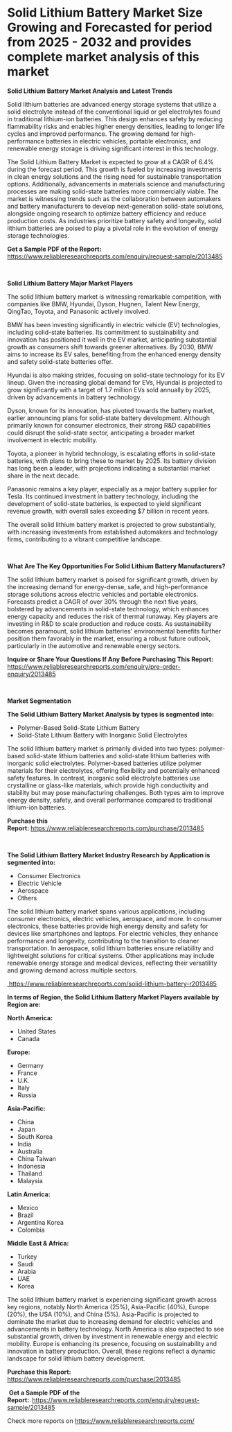 <p><h1>Solid Lithium Battery Market Size Growing and Forecasted for period from 2025 - 2032 and provides complete market analysis of this market</h1></p><p><strong>Solid Lithium Battery Market Analysis and Latest Trends</strong></p>
<p><p>Solid lithium batteries are advanced energy storage systems that utilize a solid electrolyte instead of the conventional liquid or gel electrolytes found in traditional lithium-ion batteries. This design enhances safety by reducing flammability risks and enables higher energy densities, leading to longer life cycles and improved performance. The growing demand for high-performance batteries in electric vehicles, portable electronics, and renewable energy storage is driving significant interest in this technology.</p><p>The Solid Lithium Battery Market is expected to grow at a CAGR of 6.4% during the forecast period. This growth is fueled by increasing investments in clean energy solutions and the rising need for sustainable transportation options. Additionally, advancements in materials science and manufacturing processes are making solid-state batteries more commercially viable. The market is witnessing trends such as the collaboration between automakers and battery manufacturers to develop next-generation solid-state solutions, alongside ongoing research to optimize battery efficiency and reduce production costs. As industries prioritize battery safety and longevity, solid lithium batteries are poised to play a pivotal role in the evolution of energy storage technologies.</p></p>
<p><strong>Get a Sample PDF of the Report:&nbsp;</strong> <a href="https://www.reliableresearchreports.com/enquiry/request-sample/2013485?utm_campaign=2205&utm_medium=2&utm_source=Github&utm_content=ia&utm_term=13022025&utm_id=solid-lithium-battery">https://www.reliableresearchreports.com/enquiry/request-sample/2013485</a></p>
<p>&nbsp;</p>
<p><strong>Solid Lithium Battery Major Market Players</strong></p>
<p><p>The solid lithium battery market is witnessing remarkable competition, with companies like BMW, Hyundai, Dyson, Hugnen, Talent New Energy, QingTao, Toyota, and Panasonic actively involved. </p><p>BMW has been investing significantly in electric vehicle (EV) technologies, including solid-state batteries. Its commitment to sustainability and innovation has positioned it well in the EV market, anticipating substantial growth as consumers shift towards greener alternatives. By 2030, BMW aims to increase its EV sales, benefiting from the enhanced energy density and safety solid-state batteries offer.</p><p>Hyundai is also making strides, focusing on solid-state technology for its EV lineup. Given the increasing global demand for EVs, Hyundai is projected to grow significantly with a target of 1.7 million EVs sold annually by 2025, driven by advancements in battery technology.</p><p>Dyson, known for its innovation, has pivoted towards the battery market, earlier announcing plans for solid-state battery development. Although primarily known for consumer electronics, their strong R&D capabilities could disrupt the solid-state sector, anticipating a broader market involvement in electric mobility.</p><p>Toyota, a pioneer in hybrid technology, is escalating efforts in solid-state batteries, with plans to bring these to market by 2025. Its battery division has long been a leader, with projections indicating a substantial market share in the next decade.</p><p>Panasonic remains a key player, especially as a major battery supplier for Tesla. Its continued investment in battery technology, including the development of solid-state batteries, is expected to yield significant revenue growth, with overall sales exceeding $7 billion in recent years.</p><p>The overall solid lithium battery market is projected to grow substantially, with increasing investments from established automakers and technology firms, contributing to a vibrant competitive landscape.</p></p>
<p>&nbsp;</p>
<p><strong>What Are The Key Opportunities For Solid Lithium Battery Manufacturers?</strong></p>
<p><p>The solid lithium battery market is poised for significant growth, driven by the increasing demand for energy-dense, safe, and high-performance storage solutions across electric vehicles and portable electronics. Forecasts predict a CAGR of over 30% through the next five years, bolstered by advancements in solid-state technology, which enhances energy capacity and reduces the risk of thermal runaway. Key players are investing in R&D to scale production and reduce costs. As sustainability becomes paramount, solid lithium batteries' environmental benefits further position them favorably in the market, ensuring a robust future outlook, particularly in the automotive and renewable energy sectors.</p></p>
<p><strong>Inquire or Share Your Questions If Any Before Purchasing This Report:</strong> <a href="https://www.reliableresearchreports.com/enquiry/pre-order-enquiry/2013485?utm_campaign=2205&utm_medium=2&utm_source=Github&utm_content=ia&utm_term=13022025&utm_id=solid-lithium-battery">https://www.reliableresearchreports.com/enquiry/pre-order-enquiry/2013485</a></p>
<p>&nbsp;</p>
<p><strong>Market Segmentation</strong></p>
<p><strong>The Solid Lithium Battery Market Analysis by types is segmented into:</strong></p>
<p><ul><li>Polymer-Based Solid-State Lithium Battery</li><li>Solid-State Lithium Battery with Inorganic Solid Electrolytes</li></ul></p>
<p><p>The solid lithium battery market is primarily divided into two types: polymer-based solid-state lithium batteries and solid-state lithium batteries with inorganic solid electrolytes. Polymer-based batteries utilize polymer materials for their electrolytes, offering flexibility and potentially enhanced safety features. In contrast, inorganic solid electrolyte batteries use crystalline or glass-like materials, which provide high conductivity and stability but may pose manufacturing challenges. Both types aim to improve energy density, safety, and overall performance compared to traditional lithium-ion batteries.</p></p>
<p><strong>Purchase this Report:&nbsp;</strong><a href="https://www.reliableresearchreports.com/purchase/2013485?utm_campaign=2205&utm_medium=2&utm_source=Github&utm_content=ia&utm_term=13022025&utm_id=solid-lithium-battery">https://www.reliableresearchreports.com/purchase/2013485</a></p>
<p>&nbsp;</p>
<p><strong>The Solid Lithium Battery Market Industry Research by Application is segmented into:</strong></p>
<p><ul><li>Consumer Electronics</li><li>Electric Vehicle</li><li>Aerospace</li><li>Others</li></ul></p>
<p><p>The solid lithium battery market spans various applications, including consumer electronics, electric vehicles, aerospace, and more. In consumer electronics, these batteries provide high energy density and safety for devices like smartphones and laptops. For electric vehicles, they enhance performance and longevity, contributing to the transition to cleaner transportation. In aerospace, solid lithium batteries ensure reliability and lightweight solutions for critical systems. Other applications may include renewable energy storage and medical devices, reflecting their versatility and growing demand across multiple sectors.</p></p>
<p><a href="https://www.reliableresearchreports.com/solid-lithium-battery-r2013485?utm_campaign=2205&utm_medium=2&utm_source=Github&utm_content=ia&utm_term=13022025&utm_id=solid-lithium-battery">&nbsp;https://www.reliableresearchreports.com/solid-lithium-battery-r2013485</a></p>
<p><strong>In terms of Region, the Solid Lithium Battery Market Players available by Region are:</strong></p>
<p>
    <p> <strong> North America: </strong>
        <ul>
            <li>United States</li>
            <li>Canada</li>
        </ul>
        </p> 
    <p> <strong> Europe: </strong>
        <ul>
            <li>Germany</li>
            <li>France</li>
            <li>U.K.</li>
            <li>Italy</li>
            <li>Russia</li>
        </ul>
        </p> 
    <p> <strong> Asia-Pacific: </strong>
        <ul>
            <li>China</li>
            <li>Japan</li>
            <li>South Korea</li>
            <li>India</li>
            <li>Australia</li>
            <li>China Taiwan</li>
            <li>Indonesia</li>
            <li>Thailand</li>
            <li>Malaysia</li>
        </ul>
        </p> 
    <p> <strong> Latin America: </strong>
        <ul>
            <li>Mexico</li>
            <li>Brazil</li>
            <li>Argentina Korea</li>
            <li>Colombia</li>
        </ul>
        </p> 
    <p> <strong> Middle East & Africa: </strong>
        <ul>
            <li>Turkey</li>
            <li>Saudi</li>
            <li>Arabia</li>
            <li>UAE</li>
            <li>Korea</li>
        </ul>
    </p>
    </p>
<p><p>The solid lithium battery market is experiencing significant growth across key regions, notably North America (25%), Asia-Pacific (40%), Europe (20%), the USA (10%), and China (5%). Asia-Pacific is projected to dominate the market due to increasing demand for electric vehicles and advancements in battery technology. North America is also expected to see substantial growth, driven by investment in renewable energy and electric mobility. Europe is enhancing its presence, focusing on sustainability and innovation in battery production. Overall, these regions reflect a dynamic landscape for solid lithium battery development.</p></p>
<p><strong>Purchase this Report: </strong><a href="https://www.reliableresearchreports.com/purchase/2013485?utm_campaign=2205&utm_medium=2&utm_source=Github&utm_content=ia&utm_term=13022025&utm_id=solid-lithium-battery">https://www.reliableresearchreports.com/purchase/2013485</a></p>
<p>&nbsp;<strong>Get a Sample PDF of the Report:&nbsp;&nbsp;</strong><a href="https://www.reliableresearchreports.com/enquiry/request-sample/2013485?utm_campaign=2205&utm_medium=2&utm_source=Github&utm_content=ia&utm_term=13022025&utm_id=solid-lithium-battery">https://www.reliableresearchreports.com/enquiry/request-sample/2013485</a></p>
<p><strong></strong></p>
<p>Check more reports on <a href="https://www.reliableresearchreports.com/?utm_campaign=2205&utm_medium=2&utm_source=Github&utm_content=ia&utm_term=13022025&utm_id=solid-lithium-battery">https://www.reliableresearchreports.com/</a></p>